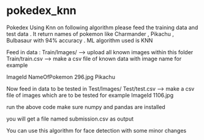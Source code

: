 # pokedex_knn
Pokedex Using Knn on following algorithm please feed the training data and test data . It return names of pokemon like Charmander , Pikachu , Bulbasaur with 94% accuracy . ML algorithm used is KNN

Feed in data : Train/Images/ --> upload all known images within this folder
Train/train.csv --> make a csv file of known data with image name for example

ImageId	NameOfPokemon
296.jpg	Pikachu

Now feed in data to be tested in Test/Images/
Test/test.csv --> make a csv file of images which are to be tested
for example 
ImageId
1106.jpg

run the above code make sure numpy and pandas are installed

you will get a file named submission.csv as output

You can use this algorithm for face detection with some minor changes
